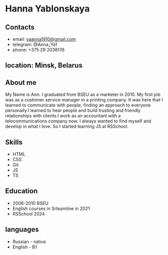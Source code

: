 # Hanna Yablonskaya

## Contacts

* email: yaanna1910@gmail.com
* telegram: @Anna_Ya1
* phone: +375 29 2038176

## location: Minsk, Belarus

## About me

My Name is Ann. I graduated from BSEU as a marketer in 2010. My first job was as a customer service manager in a printing company. It was here that I learned to communicate with people, finding an approach to everyone personally.I learned to hear people and build trusting and friendly relationships with clients.I work as an accountant with a telecommunications company now. I always wanted to find myself and develop in what I love. So I started learning JS at RSSchool.

## Skills

* HTML
* CSS
* Git
* JS
* TS

## Education

* 2006-2010 BSEU
* English courses in Srteamline in 2021
* RSSchool 2024

## languages

* Russian - native
* English - B1
